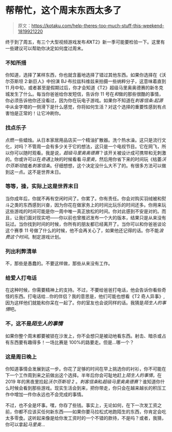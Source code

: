 # 帮帮忙，这个周末东西太多了

> 原文：<https://kotaku.com/help-theres-too-much-stuff-this-weekend-1819921220>

终于到了周五，有三个大型视频游戏发布*和*《T2》新一季可能要检验一下。这里有一些建议可以帮助你决定如何度过周末。



### 不知所措

你知道，选择了某样东西，你也就含蓄地选择了错过其他东西。如果你选择在《沃尔芬斯坦 2:新巨人》中扮演 BJ·布拉兹科维兹来拍摄一些纳粹分子，这意味着直到 11 月中旬，或者甚至是假期过后，你才会知道《T2》超级马里奥奥德赛的新冬克城发生了什么。每当你爸爸给你发短信，告诉你 11 号在*和*做的那些很酷的事情，你必须告诉他你还没看过，因为你在玩电子游戏。如果你不知道在*刺客信条:起源*中从金字塔的一侧滑下是什么感觉，你将如何生活？对这个选择的重要性感到有点害怕是正常的！让它冲刷你。

### 找点乐子

点燃一些蜡烛。从日本家居用品店买一个精油扩散器。洗个热水澡。这只是流行文化，对吗？不管周一会有多少关于它的想法，这只是一个电视节目。它在网飞，所以你可以随时观看。我是说，*超级马里奥奥德赛*？该开关被设计成可携带和无刺激的。你或许可以在*奇遇*上映的时候看看*马里奥*，然后用你省下来的时间玩《枯萎*沃尔芬斯坦*或者*刺客信条*。仔细想想，这个决定没什么大不了的。有很多方法可以做到这一点。这不是世界末日。

### 等等，操，实际上这是世界末日

当你成年后，你就不再有空闲时间了。你累了。你有责任。你会对购买羽绒被和熨斗之类的东西感到兴奋，因为你花在做家务上的时间比玩乐的时间还多。你用来玩这些游戏的时间可能是你一周中唯一真正放松的时间。你对此感到不安是对的。而且，让我们面对现实吧——你以前也曾推迟发布一个大的版本，结果只是从来没有玩过。当你找到时间的时候，你所有的朋友都已经离开了。当你可以和你爸爸谈论这个赛季 11 号做了什么的时候，他不会再关心了，如果他还记得的话。你不能*浪费这个时间*。制定游戏计划。

### 列出利弊清单

不，那些是愚蠢的。不要这样做，那些从来没有工作。

### 给爱人打电话

在这种时候，你需要精神上的支持。不过，不要给爸爸打电话，他会告诉你看些奇怪的东西。打电话给…你的伴侣？我的意思是，他们可能也想看《T2 奇人异事》,因为这样他们就能和你呆在一起了。你的室友也会说同样的话。我猜是*陌生人的事情*吧。

### 不，这不是*陌生人的事情*

如果你整个周末都要被锁在沙发上，你不会想只是被动地看东西。射击、暗杀或占有东西要有趣得多！一场比赛是 100%的路要走。但是…哪一个？

### 这是周日晚上

你知道事情会发展到这一步。你花了足够的时间在早上挑选你的衬衫，你不可能在下一个工作周到来之前做出这个选择。半年后你会可耻地赶上*陌生人的事情*，在 2019 年的黑夜里捡起*沃尔芬斯坦 2* 。*刺客信条*和*超级马里奥奥德赛*？谁知道你什么时候会看到那些游戏。现实生活会到来，把你带走，你只会在越来越长的积压工作中增加一件你永远也不会完成的事情。

不过，也不全是坏事。嘿，你存了些钱。事实上，无论如何，在下一次发工资之前，你都不应该买任何新东西——如果你要马拉松式地跑陌生的东西，你肯定会吃太多零食。这听起来像是给你发工资时的一个不错的款待，不是吗？或者，我猜，你可以拿起*马里奥*...